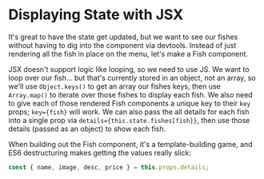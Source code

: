 # Displaying State with JSX

It's great to have the state get updated, but we want to see our fishes without having to dig into the component via devtools. Instead of just rendering all the fish in place on the menu, let's make a Fish component.

JSX doesn't support logic like looping, so we need to use JS. We want to loop over our fish... but that's currently stored in an object, not an array, so we'll use `Object.keys()` to get an array our fishes keys, then use `Array.map()` to iterate over those fishes to display each fish. We also need to give each of those rendered Fish components a unique key to their `key` props; `key={fish}` will work. We can also pass the all details for each fish into a single prop via `details={this.state.fishes[fish]}`, then use those details (passed as an object) to show each fish.

When building out the Fish component, it's a template-building game, and ES6 destructuring makes getting the values really slick:

```js
const { name, image, desc, price } = this.props.details;
```
